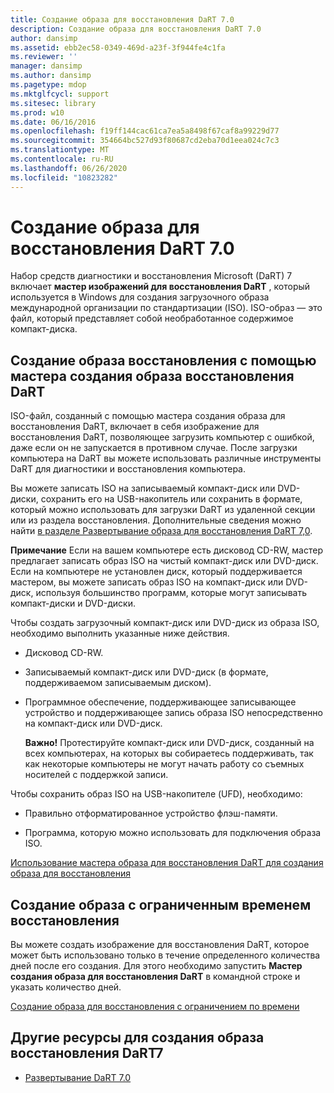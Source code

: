 ```yaml
---
title: Создание образа для восстановления DaRT 7.0
description: Создание образа для восстановления DaRT 7.0
author: dansimp
ms.assetid: ebb2ec58-0349-469d-a23f-3f944fe4c1fa
ms.reviewer: ''
manager: dansimp
ms.author: dansimp
ms.pagetype: mdop
ms.mktglfcycl: support
ms.sitesec: library
ms.prod: w10
ms.date: 06/16/2016
ms.openlocfilehash: f19ff144cac61ca7ea5a8498f67caf8a99229d77
ms.sourcegitcommit: 354664bc527d93f80687cd2eba70d1eea024c7c3
ms.translationtype: MT
ms.contentlocale: ru-RU
ms.lasthandoff: 06/26/2020
ms.locfileid: "10823282"
---
```

# Создание образа для восстановления DaRT 7.0


Набор средств диагностики и восстановления Microsoft (DaRT) 7 включает **мастер изображений для восстановления DaRT** , который используется в Windows для создания загрузочного образа международной организации по стандартизации (ISO). ISO-образ — это файл, который представляет собой необработанное содержимое компакт-диска.

## Создание образа восстановления с помощью мастера создания образа восстановления DaRT


ISO-файл, созданный с помощью мастера создания образа для восстановления DaRT, включает в себя изображение для восстановления DaRT, позволяющее загрузить компьютер с ошибкой, даже если он не запускается в противном случае. После загрузки компьютера на DaRT вы можете использовать различные инструменты DaRT для диагностики и восстановления компьютера.

Вы можете записать ISO на записываемый компакт-диск или DVD-диски, сохранить его на USB-накопитель или сохранить в формате, который можно использовать для загрузки DaRT из удаленной секции или из раздела восстановления. Дополнительные сведения можно найти [в разделе Развертывание образа для восстановления DaRT 7,0](deploying-the-dart-70-recovery-image-dart-7.md).

**Примечание**  Если на вашем компьютере есть дисковод CD-RW, мастер предлагает записать образ ISO на чистый компакт-диск или DVD-диск. Если на компьютере не установлен диск, который поддерживается мастером, вы можете записать образ ISO на компакт-диск или DVD-диск, используя большинство программ, которые могут записывать компакт-диски и DVD-диски.

 

Чтобы создать загрузочный компакт-диск или DVD-диск из образа ISO, необходимо выполнить указанные ниже действия.

-   Дисковод CD-RW.

-   Записываемый компакт-диск или DVD-диск (в формате, поддерживаемом записываемым диском).

-   Программное обеспечение, поддерживающее записывающее устройство и поддерживающее запись образа ISO непосредственно на компакт-диск или DVD-диск.

    **Важно!**  Протестируйте компакт-диск или DVD-диск, созданный на всех компьютерах, на которых вы собираетесь поддерживать, так как некоторые компьютеры не могут начать работу со съемных носителей с поддержкой записи.

     

Чтобы сохранить образ ISO на USB-накопителе (UFD), необходимо:

-   Правильно отформатированное устройство флэш-памяти.

-   Программа, которую можно использовать для подключения образа ISO.

[Использование мастера образа для восстановления DaRT для создания образа для восстановления](how-to-use-the-dart-recovery-image-wizard-to-create-the-recovery-image-dart-7.md)

## Создание образа с ограниченным временем восстановления


Вы можете создать изображение для восстановления DaRT, которое может быть использовано только в течение определенного количества дней после его создания. Для этого необходимо запустить **Мастер создания образа для восстановления DaRT** в командной строке и указать количество дней.

[Создание образа для восстановления с ограничением по времени](how-to-create-a-time-limited-recovery-image-dart-7.md)

## Другие ресурсы для создания образа восстановления DaRT7


-   [Развертывание DaRT 7.0](deploying-dart-70-new-ia.md)

 

 





